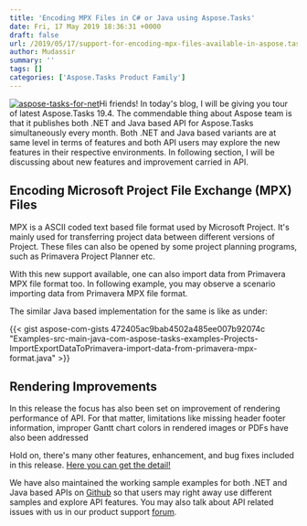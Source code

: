 ```yaml
---
title: 'Encoding MPX Files in C# or Java using Aspose.Tasks'
date: Fri, 17 May 2019 18:36:31 +0000
draft: false
url: /2019/05/17/support-for-encoding-mpx-files-available-in-aspose.tasks-19.4/
author: Mudassir
summary: ''
tags: []
categories: ['Aspose.Tasks Product Family']
---
```


[![aspose-tasks-for-net][1]](https://products.aspose.com/tasks/net)Hi friends! In today's blog, I will be giving you tour of latest Aspose.Tasks 19.4. The commendable thing about Aspose team is that it publishes both .NET and Java based API for Aspose.Tasks simultaneously every month. Both .NET and Java based variants are at same level in terms of features and both API users may explore the new features in their respective environments. In following section, I will be discussing about new features and improvement carried in API.

## Encoding Microsoft Project File Exchange (MPX) Files

MPX is a ASCII coded text based file format used by Microsoft Project. It's mainly used for transferring project data between different versions of Project. These files can also be opened by some project planning programs, such as Primavera Project Planner etc.



With this new support available, one can also import data from Primavera MPX file format too. In following example, you may observe a scenario importing data from Primavera MPX file format.



The similar Java based implementation for the same is like as under:

{{< gist aspose-com-gists 472405ac9bab4502a485ee007b92074c "Examples-src-main-java-com-aspose-tasks-examples-Projects-ImportExportDataToPrimavera-import-data-from-primavera-mpx-format.java" >}}

## Rendering Improvements

In this release the focus has also been set on improvement of rendering performance of API. For that matter, limitations like missing header footer information, improper Gantt chart colors in rendered images or PDFs have also been addressed

Hold on, there's many other features, enhancement, and bug fixes included in this release. [Here you can get the detail!][2]

We have also maintained the working sample examples for both .NET and Java based APIs on [Github][3] so that users may right away use different samples and explore API features. You may also talk about API related issues with us in our product support [forum][4].




[1]: https://blog.aspose.com/wp-content/uploads/sites/2/2016/11/Aspose.Tasks-for-.NET_.png
[2]: https://docs.aspose.com/display/tasksnet/Aspose.Tasks+for+.NET+19.4+Release+Notes
[3]: https://github.com/aspose-tasks/
[4]: https://forum.aspose.com/c/tasks




